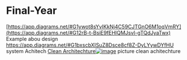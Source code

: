 # Final-Year
[https://app.diagrams.net/#G1ywot8sYvIKkNj4C59CJTGnO6M1oqVmRY](https://app.diagrams.net/#G12rB-t-BsiE9fEHlQMJsvl-gTQdJyaTwx) Example abou design
https://app.diagrams.net/#G1bxscbXISuZ8Dsce8cf8Z-DyLYywDYfHU system Achitech
[Clean Architechture![image](https://github.com/Bang222/Final-Year/assets/66256940/e410200d-9b6a-4d1b-8da8-7e16d9fe63f2)](https://fullstackroyhome.files.wordpress.com/2019/03/cleanarchitecture.jpg) picture clean achitechture


